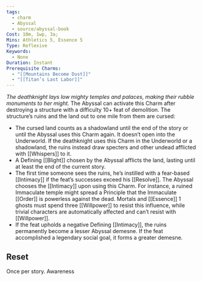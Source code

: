```yaml
---
tags:
  - charm
  - Abyssal
  - source/abyssal-book
Cost: 10m, 1wp, 3a; 
Mins: Athletics 5, Essence 5
Type: Reflexive
Keywords:
  - None
Duration: Instant
Prerequisite Charms:
  - "[[Mountains Become Dust]]"
  - "[[Titan’s Last Labor]]"
---
```

*The deathknight lays low mighty temples and palaces, making their rubble monuments to her might.*
The Abyssal can activate this Charm after destroying a structure with a difficulty 10+ feat of demolition.
The structure’s ruins and the land out to one mile from them are cursed:
 - The cursed land counts as a shadowland until the end of the story or until the Abyssal uses this Charm again. It doesn’t open into the Underworld. If the deathknight uses this Charm in the Underworld or a shadowland, the ruins instead draw specters and other undead afflicted with [[Whispers]] to it.
 - A Defining [[Blight]] chosen by the Abyssal afflicts the land, lasting until at least the end of the current story.
 - The first time someone sees the ruins, he’s instilled with a fear-based [[Intimacy]] if the feat’s successes exceed his [[Resolve]]. The Abyssal chooses the [[Intimacy]] upon using this Charm. For instance, a ruined Immaculate temple might spread a Principle that the Immaculate [[Order]] is powerless against the dead. Mortals and [[Essence]] 1 ghosts must spend three [[Willpower]] to resist this influence, while trivial characters are automatically affected and can’t resist with [[Willpower]].
 - If the feat upholds a negative Defining [[Intimacy]], the ruins permanently become a lesser Abyssal demesne. If the feat accomplished a legendary social goal, it forms a greater demesne.
## Reset 
Once per story.
Awareness
